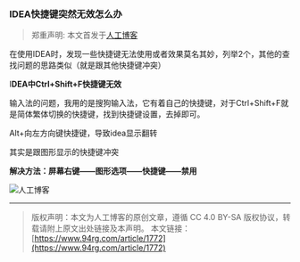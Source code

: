 ### IDEA快捷键突然无效怎么办

>  郑重声明: 本文首发于[人工博客](https://www.94rg.com)

​    在使用IDEA时，发现一些快捷键无法使用或者效果莫名其妙，列举2个，其他的查找问题的思路类似（就是跟其他快捷键冲突）

I**DEA中Ctrl+Shift+F快捷键无效**

 输入法的问题，我用的是搜狗输入法，它有着自己的快捷键，对于Ctrl+Shift+F就是简体繁体切换的快捷键，找到快捷键设置，去掉即可。

Alt+向左方向键快捷键，导致idea显示翻转

其实是跟图形显示的快捷键冲突

**解决方法：屏幕右键——图形选项——快捷键——禁用**



![人工博客](http://oss.94rg.com/oneblog/20200516153233593.jpg-94rg002)  



------

> 版权声明：本文为人工博客的原创文章，遵循 CC 4.0 BY-SA 版权协议，转载请附上原文出处链接及本声明。
> 本文链接：[https://www.94rg.com/article/1772](https://www.94rg.com/article/1772)